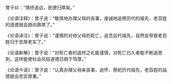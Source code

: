 曾子曰：“慎终追远，民德归厚矣。”

《论语注释》：曾子说：“敬慎地办理父母的丧事，虔诚地追祭历代的祖先，老百姓的道德就会趋向敦厚了。”

《论语译注》：曾子说：“谨慎的对待父母的死亡，追念远代祖先，自然会导致老百姓归于忠厚老实了。”  

《论语新解》：曾子说：“对死亡者的送终之礼能谨慎，对死亡已久者能不断追思到，这样能使社会风俗道德日趋于笃厚。”  

《论语今读》：曾子说：“认真办理父母亲丧事，追怀、祭祀历代祖先，老百姓的品德就会忠实厚重。” 
